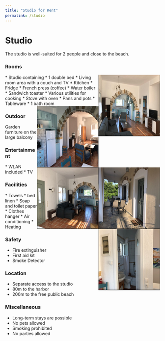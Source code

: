 ```yaml
---
title: "Studio for Rent"
permalink: /studio
---
```



Studio
====
The studio is well-suited for 2 people and close to the beach.

### Rooms
<img align="right" width="200" height="200" src="/assets/images/studio.png">
* Studio containing
    * 1 double bed
    * Living room area with a couch and TV
    * Kitchen
        * Fridge
        * French press (coffee)
        * Water boiler
        * Sandwich toaster
        * Various utilities for cooking 
            * Stove with oven
            * Pans and pots
            * Tableware
* 1 bath room
<img align="right" width="200" height="200" src="/assets/images/studio_kitchen.png">

### Outdoor
<img align="right" width="200" height="200" src="/assets/images/studio_balcony.png">
Garden furniture on the large balcony

### Entertainment
<img align="right" width="200" height="200" src="/assets/images/studio_living.png">
* WLAN included
* TV

### Facilities
<img align="right" width="200" height="200" src="/assets/images/studio_bath.png">
* Towels
* bed linen
* Soap and toilet paper
* Clothes hanger
* Air conditioning
* Heating

### Safety
* Fire extinguisher
* First aid kit
* Smoke Detector

### Location
* Separate access to the studio
* 80m to the harbor
* 200m to the free public beach

### Miscellaneous
* Long-term stays are possible
* No pets allowed
* Smoking prohibited
* No parties allowed
